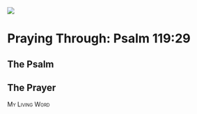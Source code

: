 <img class="intro-right" src="/images/art-paris-psalter.jpg">

<style>
  li {list-style-type: none;}
  p + ul {
    margin-top: -18px;
}
</style>

# Praying Through: Psalm 119:29

## The Psalm

## The Prayer

<div style="font-variant: small-caps;">
My Living Word
</div>
